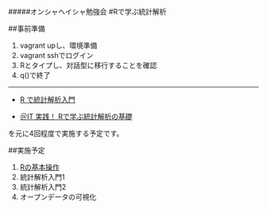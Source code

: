 #####オンシャヘイシャ勉強会
#Rで学ぶ統計解析

##事前準備
1. vagrant upし、環境準備
2. vagrant sshでログイン
3. Rとタイプし、対話型に移行することを確認
4. q()で終了

---
+ [R で統計解析入門](http://www.cwk.zaq.ne.jp/fkhud708/files/R-intro/)

+ [＠IT 実践！ Rで学ぶ統計解析の基礎](http://www.atmarkit.co.jp/fcoding/index/stat.html)

を元に4回程度で実施する予定です。

##実施予定
1. [Rの基本操作](1.md)
2. 統計解析入門1
3. 統計解析入門2
4. オープンデータの可視化

